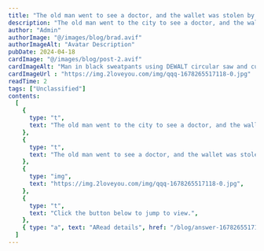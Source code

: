 ```yaml
---
title: "The old man went to see a doctor, and the wallet was stolen by the thief, but the thief cried loudly after opening the wallet!"
description: "The old man went to the city to see a doctor, and the wallet was stolen by the thief, but the thief cried loudly after opening the wallet!"
author: "Admin"
authorImage: "@/images/blog/brad.avif"
authorImageAlt: "Avatar Description"
pubDate: 2024-04-18
cardImage: "@/images/blog/post-2.avif"
cardImageAlt: "Man in black sweatpants using DEWALT circular saw and cutting a wood plank"
cardImageUrl : "https://img.2loveyou.com/img/qqq-1678265517118-0.jpg"
readTime: 2
tags: ["Unclassified"]
contents:
  [
    {
      type: "t",
      text: "The old man went to the city to see a doctor, and the wallet was stolen by the thief, but the thief cried loudly after opening the wallet!",
    },
    {
      type: "t",
      text: "The old man went to see a doctor, and the wallet was stolen by the thief, but the thief cried loudly after opening the wallet!",
    },
    {
      type: "img",
      text: "https://img.2loveyou.com/img/qqq-1678265517118-0.jpg",
    },
    {
      type: "t",
      text: "Click the button below to jump to view.",
    },
    { type: "a", text: "ARead details", href: "/blog/answer-1678265517118-384841/" },
  ]
---
```

